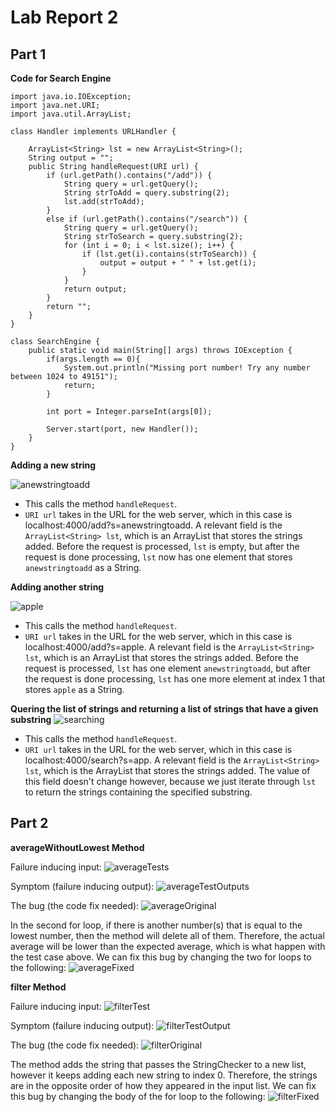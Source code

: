 # Lab Report 2
## Part 1
**Code for Search Engine**
```
import java.io.IOException;
import java.net.URI;
import java.util.ArrayList;

class Handler implements URLHandler {

    ArrayList<String> lst = new ArrayList<String>();
    String output = "";
    public String handleRequest(URI url) {
        if (url.getPath().contains("/add")) {
            String query = url.getQuery();
            String strToAdd = query.substring(2);
            lst.add(strToAdd);
        }
        else if (url.getPath().contains("/search")) {
            String query = url.getQuery();
            String strToSearch = query.substring(2);
            for (int i = 0; i < lst.size(); i++) {
                if (lst.get(i).contains(strToSearch)) {
                    output = output + " " + lst.get(i);
                }
            }
            return output;
        }
        return "";
    }
}

class SearchEngine {
    public static void main(String[] args) throws IOException {
        if(args.length == 0){
            System.out.println("Missing port number! Try any number between 1024 to 49151");
            return;
        }

        int port = Integer.parseInt(args[0]);

        Server.start(port, new Handler());
    }
}
```

**Adding a new string**

![anewstringtoadd](addedanewstringtoadd.png)
* This calls the method `handleRequest`.
* `URI url` takes in the URL for the web server, which in this case is localhost:4000/add?s=anewstringtoadd. A relevant field is the `ArrayList<String> lst`, which is an ArrayList that stores the strings added. Before the request is processed, `lst` is empty, but after the request is done processing, `lst` now has one element that stores `anewstringtoadd` as a String.

**Adding another string**

![apple](addedapple.png)
* This calls the method `handleRequest`.
* `URI url` takes in the URL for the web server, which in this case is localhost:4000/add?s=apple. A relevant field is the `ArrayList<String> lst`, which is an ArrayList that stores the strings added. Before the request is processed, `lst` has one element `anewstringtoadd`, but after the request is done processing, `lst` has one more element at index 1 that stores `apple` as a String.

**Quering the list of strings and returning a list of strings that have a given substring**
![searching](SearchEngineQuery.png)
* This calls the method `handleRequest`.
* `URI url` takes in the URL for the web server, which in this case is localhost:4000/search?s=app. A relevant field is the `ArrayList<String> lst`, which is the ArrayList that stores the strings added. The value of this field doesn't change however, because we just iterate through `lst` to return the strings containing the specified substring. 

## Part 2
**averageWithoutLowest Method**

Failure inducing input:
![averageTests](averageTests.png)

Symptom (failure inducing output):
![averageTestOutputs](averageTestOutputs.png)

The bug (the code fix needed):
![averageOriginal](averageOriginal.png)

In the second for loop, if there is another number(s) that is equal to the lowest number, then the method will delete all of them. Therefore, the actual average will be lower than the expected average, which is what happen with the test case above. We can fix this bug by changing the two for loops to the following:
![averageFixed](averageFixed.png)

**filter Method**

Failure inducing input:
![filterTest](filterTest.png)

Symptom (failure inducing output):
![filterTestOutput](filterTestOutput.png)

The bug (the code fix needed):
![filterOriginal](filterOriginal.png)

The method adds the string that passes the StringChecker to a new list, however it keeps adding each new string to index 0. Therefore, the strings are in the opposite order of how they appeared in the input list. We can fix this bug by changing the body of the for loop to the following:
![filterFixed](filterFixed.png)

